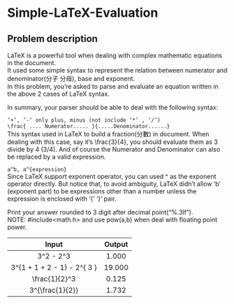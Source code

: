 # Simple-LaTeX-Evaluation
## Problem description
LaTeX is a powerful tool when dealing with complex mathematic equations in the document.  
It used some simple syntax to represent the relation between numerator and denominator(分子 分母), base and exponent.  
In this problem, you’re asked to parse and evaluate an equation written in the above 2 cases of LaTeX syntax. 

In summary, your parser should be able to deal with the following syntax:

`` ‘+’, ’-‘ only plus, minus (not include ‘*’ , ‘/’)  ``  
`\frac{ .... Numerator..... }{.....Denominator......} `  
This syntax used in LaTeX to build a fraction(分數) in document. 
When dealing with this case, say it’s \frac{3}{4}, you should evaluate them as 3 divide by 4 (3/4).
And of course the Numerator and Denominator can also be replaced by a valid expression.

`a^b, a^{expression} `  
Since LaTeX support exponent operator, you can
used ^ as the exponent operator directly. But notice that, to avoid
ambiguity, LaTeX didn’t allow ‘b’ (exponent part) to be expressions
other than a number unless the expression is enclosed with ‘{’ ‘}’ pair.  

Print your answer rounded to 3 digit after decimal point(“%.3lf”).  
NOTE: #include<math.h> and use pow(a,b) when deal with floating
point power.

| Input | Output |
|:------------:|:-------------:|
| 3^2 - 2^3 | 1.000 |
| 3^{1 + 1 + 2 - 1} - 2^{ 3 } | 19.000 |
| \frac{1}{2}^3 | 0.125 |
| 3^{\frac{1}{2}} | 1.732 |
